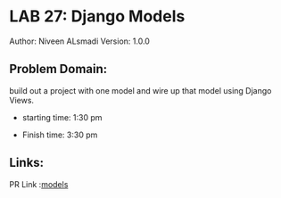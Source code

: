 # LAB 27: Django Models
Author: Niveen ALsmadi Version: 1.0.0

## Problem Domain: 

 build out a project with one model and wire up that model using Django Views.



- starting time: 1:30 pm

- Finish time: 3:30 pm

## Links:
PR Link :[models](https://github.com/NiveenAlSmadi/django-models/pull/1)